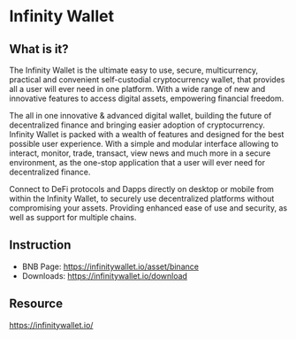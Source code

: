 # Infinity Wallet

## What is it?
The Infinity Wallet is the ultimate easy to use, secure, multicurrency, practical and convenient self-custodial cryptocurrency wallet, that provides all a user will ever need in one platform. With a wide range of new and innovative features to access digital assets, empowering financial freedom. 

The all in one innovative & advanced digital wallet, building the future of decentralized finance and bringing easier adoption of cryptocurrency. Infinity Wallet is packed with a wealth of features and designed for the best possible user experience. With a simple and modular interface allowing to interact, monitor, trade, transact, view news and much more in a secure environment, as the one-stop application that a user will ever need for decentralized finance.

Connect to DeFi protocols and Dapps directly on desktop or mobile from within the Infinity Wallet, to securely use decentralized platforms without compromising your assets. Providing enhanced ease of use and security, as well as support for multiple chains.

## Instruction

* BNB Page: <https://infinitywallet.io/asset/binance>
* Downloads: <https://infinitywallet.io/download>

## Resource

<https://infinitywallet.io/>

